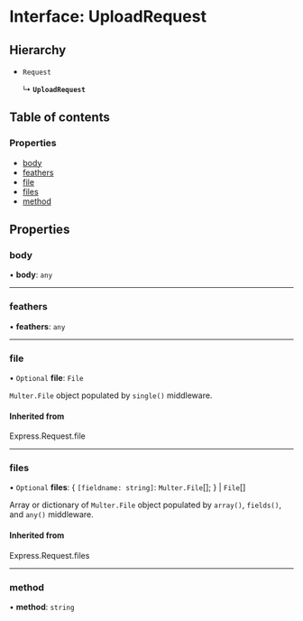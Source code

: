 # Interface: UploadRequest

## Hierarchy

- `Request`

  ↳ **`UploadRequest`**

## Table of contents

### Properties

- [body](UploadRequest.md#body)
- [feathers](UploadRequest.md#feathers)
- [file](UploadRequest.md#file)
- [files](UploadRequest.md#files)
- [method](UploadRequest.md#method)

## Properties

### body

• **body**: `any`

___

### feathers

• **feathers**: `any`

___

### file

• `Optional` **file**: `File`

`Multer.File` object populated by `single()` middleware.

#### Inherited from

Express.Request.file

___

### files

• `Optional` **files**: { `[fieldname: string]`: `Multer.File`[];  } \| `File`[]

Array or dictionary of `Multer.File` object populated by `array()`,
`fields()`, and `any()` middleware.

#### Inherited from

Express.Request.files

___

### method

• **method**: `string`
